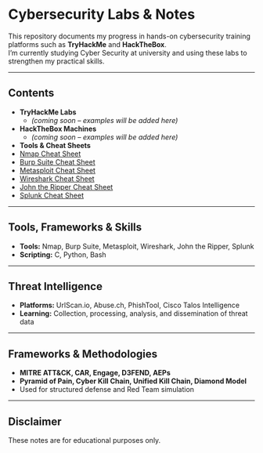 # Cybersecurity Labs & Notes

This repository documents my progress in hands-on cybersecurity training platforms such as **TryHackMe** and **HackTheBox**.  
I’m currently studying Cyber Security at university and using these labs to strengthen my practical skills.

---

## Contents
- **TryHackMe Labs**
  - *(coming soon – examples will be added here)*
- **HackTheBox Machines**
  - *(coming soon – examples will be added here)*
- **Tools & Cheat Sheets**
- [Nmap Cheat Sheet](Tools/01-nmap-cheatsheet.md)
- [Burp Suite Cheat Sheet](Tools/02-burp-cheatsheet.md)
- [Metasploit Cheat Sheet](Tools/03-metasploit-cheatsheet.md)
- [Wireshark Cheat Sheet](Tools/04-wireshark-cheatsheet.md)
- [John the Ripper Cheat Sheet](Tools/05-john-the-ripper-cheatsheet.md)
- [Splunk Cheat Sheet](Tools/06-splunk-cheatsheet.md)

---

## Tools, Frameworks & Skills
- **Tools:** Nmap, Burp Suite, Metasploit, Wireshark, John the Ripper, Splunk  
- **Scripting:** C, Python, Bash  

---

## Threat Intelligence
- **Platforms:** UrlScan.io, Abuse.ch, PhishTool, Cisco Talos Intelligence  
- **Learning:** Collection, processing, analysis, and dissemination of threat data  

---

## Frameworks & Methodologies
- **MITRE ATT&CK, CAR, Engage, D3FEND, AEPs**  
- **Pyramid of Pain, Cyber Kill Chain, Unified Kill Chain, Diamond Model**  
- Used for structured defense and Red Team simulation  

---

## Disclaimer
These notes are for educational purposes only.

